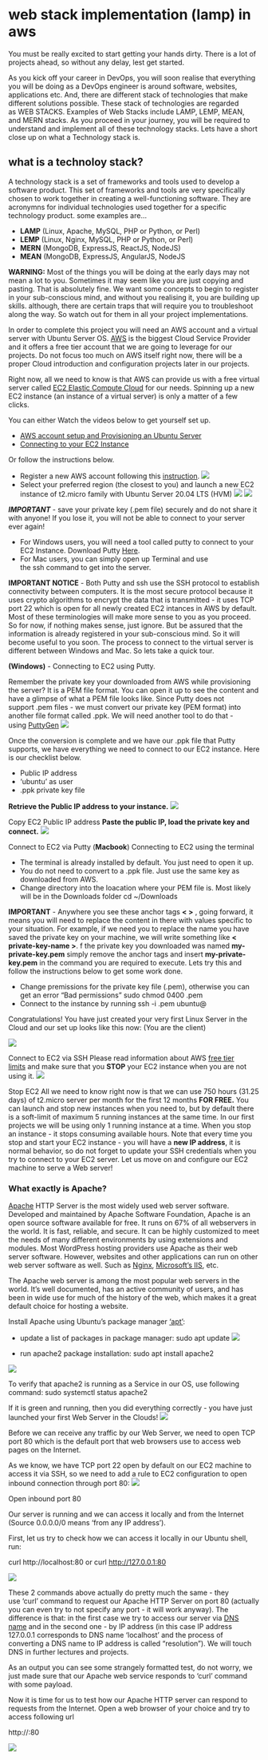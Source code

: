 # web stack implementation (lamp) in aws

You must be really excited to start getting your hands dirty. There is a lot of projects ahead, so without any delay, lest get started.


As you kick off your career in DevOps, you will soon realise that everything you will be doing as a DevOps engineer is around software, websites, applications etc. And, there are different stack of technologies that make different solutions possible. These stack of technologies are regarded as WEB STACKS. Examples of Web Stacks include LAMP, LEMP, MEAN, and MERN stacks. As you proceed in your journey, you will be required to understand and implement all of these technology stacks. Lets have a short close up on what a Technology stack is.


## what is a technoloy stack?

A technology stack is a set of frameworks and tools used to develop a software product. This set of frameworks and tools are very specifically chosen to work together in creating a well-functioning software. They are acronymns for individual technologies used together for a specific technology product. some examples are…
- **LAMP** (Linux, Apache, MySQL, PHP or Python, or Perl)
- **LEMP** (Linux, Nginx, MySQL, PHP or Python, or Perl)
- **MERN** (MongoDB, ExpressJS, ReactJS, NodeJS)
- **MEAN** (MongoDB, ExpressJS, AngularJS, NodeJS

**WARNING:** Most of the things you will be doing at the early days may not mean a lot to you. Sometimes it may seem like you are just copying and pasting. That is absolutely fine. We want some concepts to begin to register in your sub-conscious mind, and without you realising it, you are building up skills. although, there are certain traps that will require you to troubleshoot along the way. So watch out for them in all your project implementations.

In order to complete this project you will need an AWS account and a virtual server with Ubuntu Server OS.
[AWS](https://aws.amazon.com/) is the biggest Cloud Service Provider and it offers a free tier account that we are going to leverage for our projects.
Do not focus too much on AWS itself right now, there will be a proper Cloud introduction and configuration projects later in our projects.

Right now, all we need to know is that AWS can provide us with a free virtual server called [EC2 Elastic Compute Cloud](https://aws.amazon.com/ec2/features/) for our needs.
Spinning up a new EC2 instance (an instance of a virtual server) is only a matter of a few clicks.

You can either Watch the videos below to get yourself set up.
- [AWS account setup and Provisioning an Ubuntu Server](https://www.youtube.com/watch?v=xxKuB9kJoYM&list=PLtPuNR8I4TvkwU7Zu0l0G_uwtSUXLckvh&index=6)
- [Connecting to your EC2 Instance](https://www.youtube.com/watch?v=TxT6PNJts-s&list=PLtPuNR8I4TvkwU7Zu0l0G_uwtSUXLckvh&index=7)

Or follow the instructions below.
- Register a new AWS account following this [instruction](https://aws.amazon.com/premiumsupport/knowledge-center/create-and-activate-aws-account/).
![](./images/pic1.png)
- Select your preferred region (the closest to you) and launch a new EC2 instance of t2.micro family with Ubuntu Server 20.04 LTS (HVM)
![](./images/Pic2.png)
![](./images/GIF1.gif)

***IMPORTANT*** - save your private key (.pem file) securely and do not share it with anyone! If you lose it, you will not be able to connect to your server ever again!
- For Windows users, you will need a tool called putty to connect to your EC2 Instance. Download Putty [Here](https://www.putty.org/).
- For Mac users, you can simply open up Terminal and use the ssh command to get into the server.

**IMPORTANT NOTICE** - Both Putty and ssh use the SSH protocol to establish connectivity between computers. It is the most secure protocol because it uses crypto algorithms to encrypt the data that is transmitted - it uses TCP port 22 which is open for all newly created EC2 intances in AWS by default. Most of these terminologies will make more sense to you as you proceed. So for now, if nothing makes sense, just ignore. But be assured that the information is already registered in your sub-conscious mind. So it will become useful to you soon.
The process to connect to the virtual server is different between Windows and Mac. So lets take a quick tour.

**(Windows)** - Connecting to EC2 using Putty.

Remember the private key your downloaded from AWS while provisioning the server? It is a PEM file format. You can open it up to see the content and have a glimpse of what a PEM file looks like. Since Putty does not support .pem files - we must convert our private key (PEM format) into another file format called .ppk. We will need another tool to do that - using [PuttyGen](https://www.puttygen.com/)
![](./images/gif2.gif)

Once the conversion is complete and we have our .ppk file that Putty supports, we have everything we need to connect to our EC2 instance. Here is our checklist below.
- Public IP address
- ‘ubuntu’ as user
- .ppk private key file

**Retrieve the Public IP address to your instance.**
![](./images/pic3.png)

Copy EC2 Public IP address
**Paste the public IP, load the private key and connect.**
![](./images/gif3.gif)


Connect to EC2 via Putty
(**Macbook**) Connecting to EC2 using the terminal
- The terminal is already installed by default. You just need to open it up.
- You do not need to convert to a .ppk file. Just use the same key as downloaded from AWS.
- Change directory into the loacation where your PEM file is. Most likely will be in the Downloads folder
cd ~/Downloads

**IMPORTANT** - Anywhere you see these anchor tags **< >** , going forward, it means you will need to replace the content in there with values specific to your situation. For example, if we need you to replace the name you have saved the private key on your machine, we will write something like **< private-key-name >**.
f the private key you downloaded was named **my-private-key.pem** simply remove the anchor tags and insert **my-private-key.pem** in the command you are required to execute. Lets try this and follow the instructions below to get some work done.

- Change premissions for the private key file (.pem), otherwise you can get an error “Bad permissions”
sudo chmod 0400 <private-key-name>.pem
- Connect to the instance by running
ssh -i <private-key-name>.pem ubuntu@<Public-IP-address>

Congratulations! You have just created your very first Linux Server in the Cloud and our set up looks like this now: (You are the client)

![](./images/pic4.png)

Connect to EC2 via SSH
Please read information about AWS [free tier limits](https://aws.amazon.com/free/?all-free-tier.sort-by=item.additionalFields.SortRank&all-free-tier.sort-order=asc) and make sure that you **STOP** your EC2 instance when you are not using it.
![](./images/pic5.png)

Stop EC2
All we need to know right now is that we can use 750 hours (31.25 days) of t2.micro server per month for the first 12 months **FOR FREE.**
You can launch and stop new instances when you need to, but by default there is a soft-limit of maximum 5 running instances at the same time. In our first projects we will be using only 1 running instance at a time. When you stop an instance - it stops consuming available hours.
Note that every time you stop and start your EC2 instance - you will have a **new IP address**, it is normal behavior, so do not forget to update your SSH credentials when you try to connect to your EC2 server.
Let us move on and configure our EC2 machine to serve a Web server!

### What exactly is Apache?
[Apache](https://httpd.apache.org/) HTTP Server is the most widely used web server software. Developed and maintained by Apache Software Foundation, Apache is an open source software available for free. It runs on 67% of all webservers in the world. It is fast, reliable, and secure. It can be highly customized to meet the needs of many different environments by using extensions and modules. Most WordPress hosting providers use Apache as their web server software. However, websites and other applications can run on other web server software as well. Such as [Nginx](https://www.nginx.com/), [Microsoft’s IIS](https://www.iis.net/), etc.

The Apache web server is among the most popular web servers in the world. It’s well documented, has an active community of users, and has been in wide use for much of the history of the web, which makes it a great default choice for hosting a website.

Install Apache using Ubuntu’s package manager [‘apt’](https://en.wikipedia.org/wiki/APT_(software)):

- update a list of packages in package manager:
sudo apt update
![](./images/pic6.png)

- run apache2 package installation:
sudo apt install apache2

![](./images/pic7.png)

To verify that apache2 is running as a Service in our OS, use following command:
sudo systemctl status apache2

If it is green and running, then you did everything correctly - you have just launched your first Web Server in the Clouds!
![](./images/pic8.png)

Before we can receive any traffic by our Web Server, we need to open TCP port 80 which is the default port that web browsers use to access web pages on the Internet.

As we know, we have TCP port 22 open by default on our EC2 machine to access it via SSH, so we need to add a rule to EC2 configuration to open inbound connection through port 80:
![](./images/gif4.gif)

Open inbound port 80

Our server is running and we can access it locally and from the Internet (Source 0.0.0.0/0 means ‘from any IP address’).

First, let us try to check how we can access it locally in our Ubuntu shell, run:

 curl http://localhost:80
 or
 curl http://127.0.0.1:80

 ![](./images/pic9.png)

 These 2 commands above actually do pretty much the same - they use ‘curl’ command to request our Apache HTTP Server on port 80 (actually you can even try to not specify any port - it will work anyway). The difference is that: in the first case we try to access our server via [DNS name](https://en.wikipedia.org/wiki/Domain_Name_System) and in the second one - by IP address (in this case IP address 127.0.0.1 corresponds to DNS name ‘localhost’ and the process of converting a DNS name to IP address is called “resolution”). We will touch DNS in further lectures and projects.

As an output you can see some strangely formatted test, do not worry, we just made sure that our Apache web service responds to ‘curl’ command with some payload.

Now it is time for us to test how our Apache HTTP server can respond to requests from the Internet. Open a web browser of your choice and try to access following url

http://<Public-IP-Address>:80 

![](./images/pic10.png)



